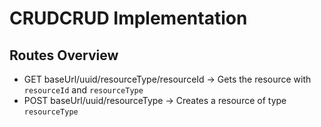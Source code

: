 # CRUDCRUD Implementation

## Routes Overview

- GET baseUrl/uuid/resourceType/resourceId -> Gets the resource with `resourceId` and `resourceType`
- POST baseUrl/uuid/resourceType -> Creates a resource of type `resourceType`

